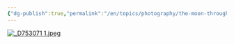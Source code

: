 ```yaml
---
{"dg-publish":true,"permalink":"/en/topics/photography/the-moon-through-red-autumn-leaves/","created":"2024-10-27T17:37:06.000-04:00","updated":"2024-10-27T17:41:20.000-04:00"}
---
```


[![_D753071 1.jpeg](/img/user/_D753071%201.jpeg)](https://unsplash.com/photos/DUDWQKIfJxg) 
